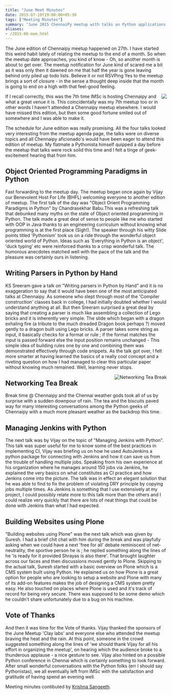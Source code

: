 ```yaml
---
title: "June Meet Minutes"
date: 2015-07-10T19:00:00+05:30
tags: ["Meeting Minutes"]
summary: "June 2015 ChennaiPy meetup with talks on Python applications and technologies."
aliases:
- /2015-06-mom.html
---
```


The June edition of Chennaipy meetup happened on 27th. I have started
this weird habit lately of relating the meetup to the end of a
month. So when the meetup date approaches, you kind of know - Oh, so
another month is about to get over. The meetup notification for June
kind of scared me a bit as it was only then it dawned on me that half
the year is gone leaving behind only piled up todo lists. Believe it
or not RSVPing Yes to the meetup brings a sort of closure - in the
sense a thought deep inside that the month is going to end on a high
with that feel-good feeling.

<a
href="http://photos4.meetupstatic.com/photos/event/1/9/e/7/600_439206631.jpeg">
<img
src="http://photos4.meetupstatic.com/photos/event/1/9/e/7/event_439206631.jpeg"
style="float:right"/></a>

If I recall correctly, this was the 7th time IMSc is hosting Chennaipy
and what a great venue it is. This coincidentally was my 7th meetup
too or in other words I haven't attended a Chennaipy meetup
elsewhere. I would have missed this edition, but then some good
fortune smiled out of somewhere and I was able to make it.

The schedule for June edition was really promising. All the four talks
looked very interesting from the meetup agenda page, the talks were on
diverse topics and all Chennaipy aficionado's would have been eager to
attend this edition of meetup. My flatmate a Pythonista himself
quipped a day before the meetup that talks were rock solid this time
and I felt a tinge of geek-excitement hearing that from him.

## Object Oriented Programming Paradigms in Python

Fast forwarding to the meetup day. The meetup began once again by
Vijay our Benevolent Host For Life (BHFL) welcoming everyone to
another edition of meetup. The first talk of the day was "Object
Orient Programming Paradigms in Python" by Chandrasekhar Babu.This was
a refreshing talk that debunked many myths on the state of Object
oriented programming in Python. The talk made a great deal of sense to
people like me who started with OOP in Java thanks to an engineering
curriculum without knowing what programming is at the first place
(Sigh!). The speaker through his witty Slide points titled 'Pythonism'
took us on a ride through the wonderful object oriented world of
Python. Ideas such as 'Everything in Python is an object', 'duck
typing' etc were reinforced thanks to a crisp wonderful talk. The
humorous anecdotes matched well with the pace of the talk and the
pleasure was certainly ours in listening.

## Writing Parsers in Python by Hand

KS Sreeram gave a talk on "Writing parsers in Python by Hand" and it
is no exaggeration to say that it would have been one of the most
anticipated talks at Chennaipy. As someone who slept through most of
the 'Compiler construction' classes back in college, I had initially
doubted whether I would understand anything at all. But then Sreeram
surprised a great deal by saying that creating a parser is much like
assembling a collection of Lego bricks and it is inherently very
simple. The slide which began with a dragon exhaling fire (a tribute
to the much dreaded Dragon book perhaps ?) moved gently to a dragon
built using Lego bricks. A parser takes some string as input, it
basically checks for a format or rule ; if the format matches the
input is passed forward else the input position remains unchanged -
This simple idea of building rules one by one and combining them was
demonstrated effectively through code snippets. As the talk got over,
I felt more smarter at having learned the basics of a really cool
concept and a riveting question on how I had managed to clear this
particular paper without knowing much remained. Well, learning never
stops.

<a
href="http://photos4.meetupstatic.com/photos/event/1/a/1/6/600_439206678.jpeg">
<img
src="http://photos4.meetupstatic.com/photos/event/1/a/1/6/event_439206678.jpeg"
alt="Networking Tea Break" style="float:right"/></a>

## Networking Tea Break

Break time @ Chennaipy and the Chennai weather gods took all of us by
surprise with a sudden downpour of rain. The tea and the biscuits
paved way for many interesting conversations among the Python geeks of
Chennaipy with a much more pleasant weather as the backdrop this time.

## Managing Jenkins with Python

The next talk was by Vijay on the topic of "Managing Jenkins with
Python". This talk was super useful for me to know some of the best
practices in implementing CI, Vijay was briefing us on how he used
AutoJenkins a python package for connecting with Jenkins and how it
can save us from the trouble of handling multiple jobs. Speaking from
his own experience at his organization where he manages around 150
jobs via Jenkins, he explained the very basics on what constitutes as
CI practice and how Jenkins come into the picture. The talk was in
effect an elegant solution that he was able to find to fix the problem
of violating DRY principle by copying jobs multiple times. As Jenkins
is something that I use extensively at my project, I could possibly
relate more to this talk more than the others and I could realize very
quickly that there are lots of neat things that could be done with
Jenkins than what I had expected.

## Building Websites using Plone

"Building websites using Plone" was the next talk which was given by
Suresh. I had a brief chit chat with him during the break and was
playfully asking when we could have a next 'free for all' debate
reminiscent of net-neutrality, the sportive person he is ; he replied
something along the lines of he 'is ready for it provided Shrayas is
also there'. That brought laughter across our faces and then
discussions moved gently to Plone. Skipping to the actual talk, Suresh
started with a basic overview on Plone which is a CMS system built
using Python. He explained us on how Plone is a great option for
people who are looking to setup a website and Plone with many of its
add-on features makes the job of designing a CMS system pretty
easy. He also touched on places where Plone is used and it's track of
record for being very secure. There was supposed to be some demo which
he couldn't share unfortunately due to a bug on his machine.

## Vote of Thanks

And then it was time for the Vote of thanks. Vijay thanked the
sponsors of the June Meetup 'Clay labs' and everyone else who attended
the meetup braving the heat and the rain. At this point, someone in
the crowd suggested something along the lines of 'we should thank
Vijay for all his effort in organizing the meetup', on hearing which
the audience broke to a thunderous applause - a nice gesture to
see. Vijay also hinted on a possible Python conference in Chennai
which is certainly something to look forward. After small wonderful
conversations with the Python folks (err I should say Pythonistas), we
all eventually left from IMSc with the satisfaction and gratitude of
having spend an evening well.

Meeting minutes contibuted by <a
href="http://www.meetup.com/Chennaipy/members/182939340/">Krishna
Sangeeth</a>.
